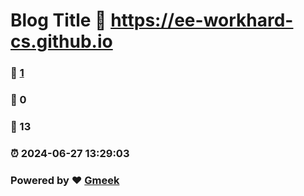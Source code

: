 # Blog Title :link: https://ee-workhard-cs.github.io 
### :page_facing_up: [1](https://ee-workhard-cs.github.io/tag.html) 
### :speech_balloon: 0 
### :hibiscus: 13 
### :alarm_clock: 2024-06-27 13:29:03 
### Powered by :heart: [Gmeek](https://github.com/Meekdai/Gmeek)
